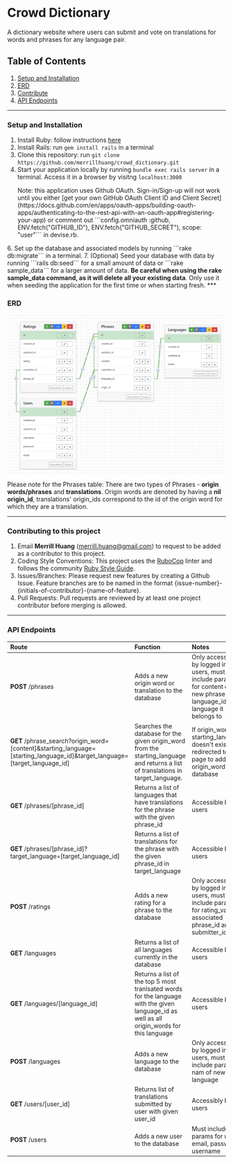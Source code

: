 # Crowd Dictionary

<p>A dictionary website where users can submit and vote on translations for words and phrases for any language pair.</p>

## Table of Contents
1.   [Setup and Installation](#setup)
2.   [ERD](#erd)
3.   [Contribute](#contribute)
4.   [API Endpoints](#api)

***

### Setup and Installation <a name="setup"></a>

1.    Install Ruby: follow instructions [here](https://www.ruby-lang.org/en/documentation/installation/)
2.    Install Rails: 
    run ```gem install rails``` in a terminal
3.    Clone this repository: run ```git clone https://github.com/merrillhuang/crowd_dictionary.git```
4.    Start your application locally by running ```bundle exec rails server``` in a terminal. Access it in a browser by visitng ```localhost:3000```
  <ul>Note: this application uses Github OAuth. Sign-in/Sign-up will not work until you either [get your own GitHub OAuth Client ID and Client Secret](https://docs.github.com/en/apps/oauth-apps/building-oauth-apps/authenticating-to-the-rest-api-with-an-oauth-app#registering-your-app) or comment out ```config.omniauth :github, ENV.fetch("GITHUB_ID"), ENV.fetch("GITHUB_SECRET"), scope: "user"``` in devise.rb.
  </ul>
6.    Set up the database and associated models by running ```rake db:migrate``` in a terminal.
7.    (Optional) Seed your database with data by running ```rails db:seed``` for a small amount of data or ```rake sample_data``` for a larger amount of data. <strong>Be careful when using the rake sample_data command, as it will delete all your existing data</strong>. Only use it when seeding the application for the first time or when starting fresh.
***

### ERD <a name="erd"></a>

![ERD for the tables for this project](app/assets/images/crowd-dictionary-ERD.png)

<p>Please note for the Phrases table: There are two types of Phrases - <strong>origin words/phrases</strong> and <strong>translations</strong>. Origin words are denoted by having a <strong>nil origin_id</strong>, translations' origin_ids correspond to the id of the origin word for which they are a translation. </p>

***

### Contributing to this project <a name="contribute"></a>
1.    Email <strong>Merrill Huang</strong> (merrill.huang@gmail.com) to request to be added as a contributor to this project.
2.    Coding Style Conventions: This project uses the [RuboCop](https://rubocop.org/) linter and follows the community [Ruby Style Guide](https://rubystyle.guide/).
3.    Issues/Branches: Please request new features by creating a Github Issue. Feature branches are to be named in the format {issue-number}-{initials-of-contributor}-{name-of-feature}.
4.    Pull Requests: Pull requests are reviewed by at least one project contributor before merging is allowed.

***

### API Endpoints <a name="api"></a>

| Route | Function | Notes |
| :----- | :----- | :----- |
| <strong>POST</strong> /phrases | Adds a new origin word or translation to the database | Only accessible by logged in users, must include params for content of new phrase and language_id of language it belongs to |
| <strong>GET</strong> /phrase_search?origin_word=[content]&starting_language=[starting_language_id]&target_language=[target_language_id] | Searches the database for the given origin_word from the starting_language and returns a list of translations in target_language. | If origin_word for starting_language doesn't exist, redirected to page to add origin_word to database |
| <strong>GET</strong> /phrases/[phrase_id] | Returns a list of languages that have translations for the phrase with the given phrase_id | Accessible by all users |
| <strong>GET</strong> /phrases/[phrase_id]?target_language=[target_language_id] | Returns a list of translations for the phrase with the given phrase_id in target_language | Accessible by all users |
| <strong>POST</strong> /ratings | Adds a new rating for a phrase to the database | Only accessible by logged in users, must include params for rating_val and associated phrase_id and submitter_id |
| <strong>GET</strong> /languages | Returns a list of all languages currently in the database | Accessible by all users |
| <strong>GET</strong> /languages/[language_id] | Returns a list of the top 5 most tranlsated words for the language with the given language_id as well as all origin_words for this language | Accessible by all users |
| <strong>POST</strong> /languages | Adds a new language to the database | Only accessible by logged in users, must include param for nam of new language |
| <strong>GET</strong> /users/[user_id] | Returns list of translations submitted by user with given user_id | Accessibly by all users |
| <strong>POST</strong> /users | Adds a new user to the database | Must include params for user's email, password, username |
